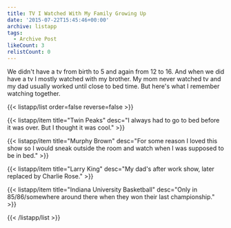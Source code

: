 ```yaml
---
title: TV I Watched With My Family Growing Up
date: '2015-07-22T15:45:46+00:00'
archive: listapp
tags: 
  - Archive Post
likeCount: 3
relistCount: 0
---
```


We didn't have a tv from birth to 5 and again from 12 to 16. And when we did have a tv I mostly watched with my brother. My mom never watched tv and my dad usually worked until close to bed time. But here's what I remember watching together.

<!--more-->

{{< listapp/list order=false reverse=false >}}

   {{< listapp/item title="Twin Peaks"
      desc="I always had to go to bed before it was over. But I thought it was cool." >}}

   {{< listapp/item title="Murphy Brown"
      desc="For some reason I loved this show so I would sneak outside the room and watch when I was supposed to be in bed." >}}

   {{< listapp/item title="Larry King"
      desc="My dad's after work show, later replaced by Charlie Rose." >}}

   {{< listapp/item title="Indiana University Basketball"
      desc="Only in 85/86/somewhere around there when they won their last championship." >}}

{{< /listapp/list >}}
